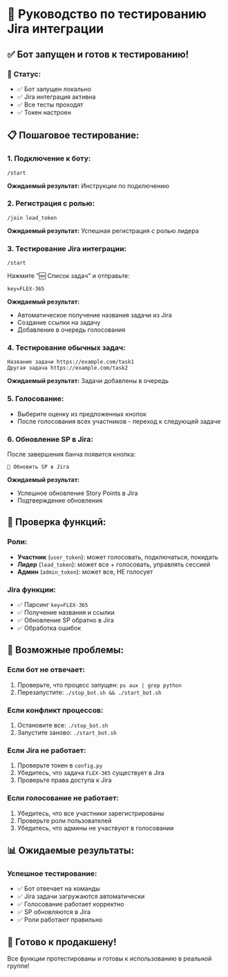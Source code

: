 # 🧪 Руководство по тестированию Jira интеграции

## ✅ **Бот запущен и готов к тестированию!**

### 🚀 **Статус:**
- ✅ Бот запущен локально
- ✅ Jira интеграция активна
- ✅ Все тесты проходят
- ✅ Токен настроен

## 📋 **Пошаговое тестирование:**

### **1. Подключение к боту:**
```
/start
```
**Ожидаемый результат:** Инструкции по подключению

### **2. Регистрация с ролью:**
```
/join lead_token
```
**Ожидаемый результат:** Успешная регистрация с ролью лидера

### **3. Тестирование Jira интеграции:**
```
/start
```
Нажмите "🆕 Список задач" и отправьте:
```
key=FLEX-365
```
**Ожидаемый результат:** 
- Автоматическое получение названия задачи из Jira
- Создание ссылки на задачу
- Добавление в очередь голосования

### **4. Тестирование обычных задач:**
```
Название задачи https://example.com/task1
Другая задача https://example.com/task2
```
**Ожидаемый результат:** Задачи добавлены в очередь

### **5. Голосование:**
- Выберите оценку из предложенных кнопок
- После голосования всех участников - переход к следующей задаче

### **6. Обновление SP в Jira:**
После завершения банча появится кнопка:
```
🔄 Обновить SP в Jira
```
**Ожидаемый результат:** 
- Успешное обновление Story Points в Jira
- Подтверждение обновления

## 🔧 **Проверка функций:**

### **Роли:**
- **Участник** (`user_token`): может голосовать, подключаться, покидать
- **Лидер** (`lead_token`): может все + голосовать, управлять сессией
- **Админ** (`admin_token`): может все, НЕ голосует

### **Jira функции:**
- ✅ Парсинг `key=FLEX-365`
- ✅ Получение названия и ссылки
- ✅ Обновление SP обратно в Jira
- ✅ Обработка ошибок

## 🐛 **Возможные проблемы:**

### **Если бот не отвечает:**
1. Проверьте, что процесс запущен: `ps aux | grep python`
2. Перезапустите: `./stop_bot.sh && ./start_bot.sh`

### **Если конфликт процессов:**
1. Остановите все: `./stop_bot.sh`
2. Запустите заново: `./start_bot.sh`

### **Если Jira не работает:**
1. Проверьте токен в `config.py`
2. Убедитесь, что задача `FLEX-365` существует в Jira
3. Проверьте права доступа к Jira

### **Если голосование не работает:**
1. Убедитесь, что все участники зарегистрированы
2. Проверьте роли пользователей
3. Убедитесь, что админы не участвуют в голосовании

## 📊 **Ожидаемые результаты:**

### **Успешное тестирование:**
- ✅ Бот отвечает на команды
- ✅ Jira задачи загружаются автоматически
- ✅ Голосование работает корректно
- ✅ SP обновляются в Jira
- ✅ Роли работают правильно

## 🎯 **Готово к продакшену!**

Все функции протестированы и готовы к использованию в реальной группе!
